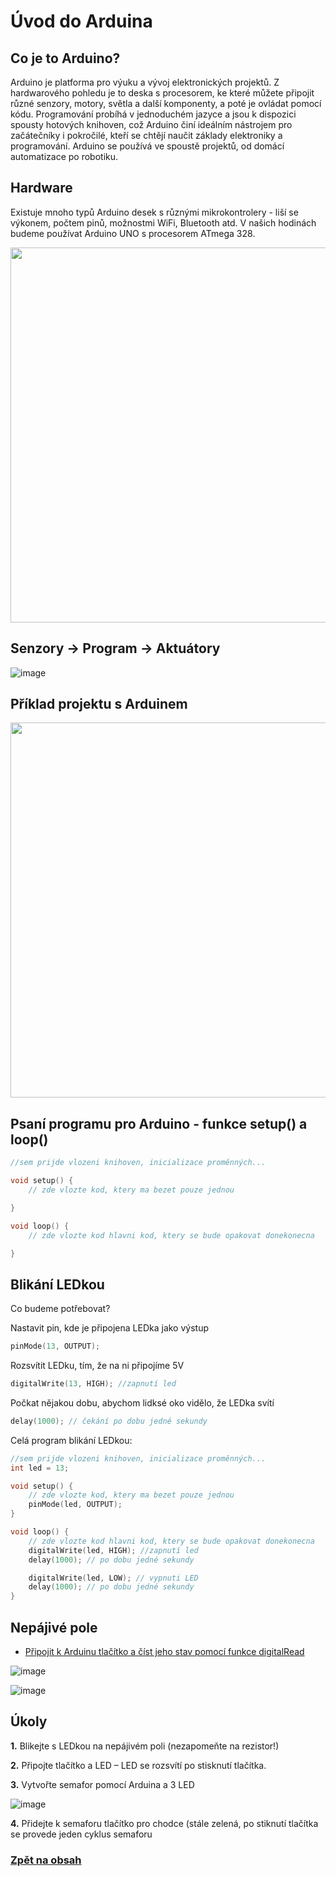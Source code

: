 # Úvod do Arduina

## Co je to Arduino?

Arduino je platforma pro výuku a vývoj elektronických projektů. Z hardwarového pohledu je to deska s procesorem, ke které můžete připojit různé senzory, motory, světla a další komponenty, a poté je ovládat pomocí kódu. Programování probíhá v jednoduchém jazyce a jsou k dispozici spousty hotových knihoven, což Arduino činí ideálním nástrojem pro začátečníky i pokročilé, kteří se chtějí naučit základy elektroniky a programování. Arduino se používá ve spoustě projektů, od domácí automatizace po robotiku.

## Hardware
Existuje mnoho typů Arduino desek s různými mikrokontrolery - liší se výkonem, počtem pinů, možnostmi WiFi, Bluetooth atd. V našich hodinách budeme používat Arduino UNO s procesorem ATmega 328.

<img src="https://github.com/user-attachments/assets/67526fb9-81c3-4751-8cc7-a90bdcac962f" width="600"/>

## Senzory -> Program -> Aktuátory
![image](https://github.com/user-attachments/assets/fcd1f49d-0d64-4522-bc9d-b6a09e957146)

## Příklad projektu s Arduinem
<img src="https://github.com/user-attachments/assets/23add251-c948-4f6d-aee2-ac1156b4b2e6" width="600"/>


## Psaní programu pro Arduino - funkce setup() a loop()
```C
//sem prijde vlozeni knihoven, inicializace proměnných...

void setup() {
    // zde vlozte kod, ktery ma bezet pouze jednou

}

void loop() {
    // zde vlozte kod hlavni kod, ktery se bude opakovat donekonecna

}
```

## Blikání LEDkou

Co budeme potřebovat?

Nastavit pin, kde je připojena LEDka jako výstup
```c
pinMode(13, OUTPUT);
```

Rozsvítit LEDku, tím, že na ni připojíme 5V
```c
digitalWrite(13, HIGH); //zapnutí led
```

Počkat nějakou dobu, abychom lidksé oko vidělo, že LEDka svítí
```c
delay(1000); // čekání po dobu jedné sekundy
```

Celá program blikání LEDkou:

```c
//sem prijde vlozeni knihoven, inicializace proměnných...
int led = 13;

void setup() {
    // zde vlozte kod, ktery ma bezet pouze jednou
    pinMode(led, OUTPUT);
}

void loop() {
    // zde vlozte kod hlavni kod, ktery se bude opakovat donekonecna
    digitalWrite(led, HIGH); //zapnutí led
    delay(1000); // po dobu jedné sekundy

    digitalWrite(led, LOW); // vypnuti LED
    delay(1000); // po dobu jedné sekundy
}
```

## Nepájivé pole

- [Připojit k Arduinu tlačítko a číst jeho stav pomocí funkce digitalRead](https://www.itnetwork.cz/hardware-pc/arduino/hardware/arduino-hrajeme-si-s-ledkami)

![image](https://github.com/user-attachments/assets/96bc81ee-790b-4701-971f-c4b25fc4a8d6)

![image](https://github.com/user-attachments/assets/02211268-d885-4128-9d1c-1276a615c6b7)

 


## Úkoly
**1.** Blikejte s LEDkou na nepájivém poli (nezapomeňte na rezistor!)

**2.** Připojte tlačítko a LED – LED se rozsvítí po stisknutí tlačítka. 

**3.** Vytvořte semafor pomocí Arduina a 3 LED

![image](https://github.com/user-attachments/assets/0f2d2cfc-5609-4967-ac88-f330f1c490b2)

**4.** Přidejte k semaforu tlačítko pro chodce (stále zelená, po stiknutí tlačítka se provede jeden cyklus semaforu


### [Zpět na obsah](README.md)
